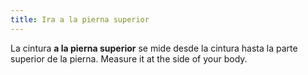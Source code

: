 ```yaml
---
title: Ira a la pierna superior
---
```


La cintura **a la pierna superior** se mide desde la cintura hasta la parte superior de la pierna. Measure it at the side of your body.
